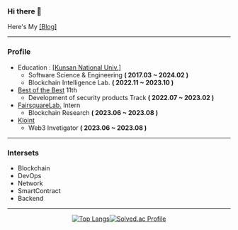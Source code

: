 ### Hi there 👋

Here's My [[Blog]](https://velog.io/@alg0r1thm)
<br>

---

### Profile

* Education : [[Kunsan National Univ.]](https://www.kunsan.ac.kr/)
    * Software Science & Engineering **( 2017.03 ~ 2024.02 )**
    * Blockchain Intelligence Lab. **( 2022.11 ~ 2023.10 )**
* [Best of the Best](https://www.kitribob.kr/) 11th 
   * Development of security products Track **( 2022.07 ~ 2023.02 )**
* [FairsquareLab.](https://www.fairsquarelab.com/) Intern
   * Blockchain Research **( 2023.06 ~ 2023.08 )**
* [Kloint](https://www.kloint.co.kr/)
   * Web3 Invetigator **( 2023.06 ~ 2023.08 )**

---

### Intersets

* Blockchain
* DevOps
* Network
* SmartContract
* Backend

---

<div align="center">

 [![Top Langs](https://github-readme-stats.vercel.app/api/top-langs/?username=alg0r1thmm&layout=compact&theme=graywhite)](https://github.com/anuraghazra/github-readme-stats)[![Solved.ac Profile](http://mazassumnida.wtf/api/v2/generate_badge?boj=alg0r1thm)](https://solved.ac/alg0r1thm/)
 
</div>  
